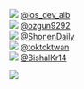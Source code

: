 
 ![](http://pbs.twimg.com/profile_images/1363921894806859777/Jcw_3-dM_normal.jpg) [@ios_dev_alb](https://twitter.com/ios_dev_alb)<br>![](http://pbs.twimg.com/profile_images/1325408017194561537/4tIww-rO_normal.jpg) [@ozgun9292](https://twitter.com/ozgun9292)<br>![](http://pbs.twimg.com/profile_images/1365426649723006976/43PxXtlj_normal.jpg) [@ShonenDaily](https://twitter.com/ShonenDaily)<br>![](http://pbs.twimg.com/profile_images/1389318107643195392/3odoF6N__normal.jpg) [@toktoktwan](https://twitter.com/toktoktwan)<br>![](http://pbs.twimg.com/profile_images/1381164592202534912/Dfv9emcC_normal.jpg) [@BishalKr14](https://twitter.com/BishalKr14)<br> 

![](https://visitor-badge.laobi.icu/badge?page_id=ponder)
